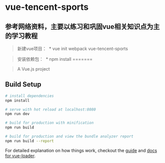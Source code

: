 # vue-tencent-sports
## 参考网络资料，主要以练习和巩固vue相关知识点为主的学习教程
>新建vue项目：
  * vue init webpack vue-tencent-sports 
  
>安装依赖包：
  * npm install
=======

> A Vue.js project

## Build Setup

``` bash
# install dependencies
npm install

# serve with hot reload at localhost:8080
npm run dev

# build for production with minification
npm run build

# build for production and view the bundle analyzer report
npm run build --report
```

For detailed explanation on how things work, checkout the [guide](http://vuejs-templates.github.io/webpack/) and [docs for vue-loader](http://vuejs.github.io/vue-loader).
